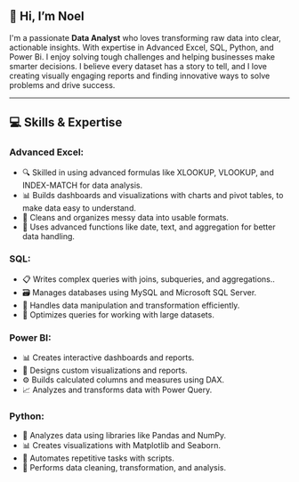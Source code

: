 ## 👋 Hi, I’m Noel
I'm a passionate **Data Analyst** who loves transforming raw data into clear, actionable insights. With expertise in Advanced Excel, SQL, Python, and Power Bi.
I enjoy solving tough challenges and helping businesses make smarter decisions. 
I believe every dataset has a story to tell, and I love creating visually engaging reports and finding innovative ways to solve problems and drive success.

____________________________________________________________________________________________________________________________________________________________
## 💻 Skills & Expertise

### Advanced Excel:
- 🔍 Skilled in using advanced formulas like XLOOKUP, VLOOKUP, and INDEX-MATCH for data analysis.
- 📊 Builds dashboards and visualizations with charts and pivot tables, to make data easy to understand.
- 🧹 Cleans and organizes messy data into usable formats.
- 🔄 Uses advanced functions like date, text, and aggregation for better data handling.

### SQL:
- 📋 Writes complex queries with joins, subqueries, and aggregations..
- 🗃️ Manages databases using MySQL and Microsoft SQL Server.
- 🔧  Handles data manipulation and transformation efficiently.
- 🚀 Optimizes queries for working with large datasets.

### Power BI:
- 📊 Creates interactive dashboards and reports.
- 🎨 Designs custom visualizations and reports.
- ⚙️ Builds calculated columns and measures using DAX.
- 📈 Analyzes and transforms data with Power Query.

### Python:
- 🐍 Analyzes data using libraries like Pandas and NumPy.
- 📊 Creates visualizations with Matplotlib and Seaborn.
- 📂 Automates repetitive tasks with scripts.
- 🧪 Performs data cleaning, transformation, and analysis.






<!---
noelose/noelose is a ✨ special ✨ repository because its `README.md` (this file) appears on your GitHub profile.
You can click the Preview link to take a look at your changes.
--->
